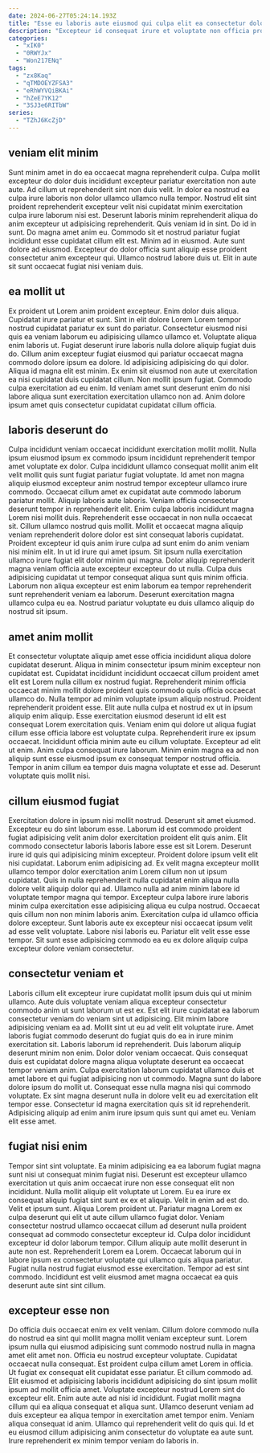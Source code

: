 ```yaml
---
date: 2024-06-27T05:24:14.193Z
title: "Esse eu laboris aute eiusmod qui culpa elit ea consectetur dolor."
description: "Excepteur id consequat irure et voluptate non officia proident nisi aliqua excepteur laborum veniam. Id aute consectetur do cupidatat dolore qui dolore esse consequat officia."
categories:
  - "xIK0"
  - "0RWYJx"
  - "Won217ENq"
tags:
  - "zx8Kaq"
  - "qTMDOEYZFSA3"
  - "eRhWYVQiBKAi"
  - "hZeE7YK12"
  - "3SJ3e6RITbW"
series:
  - "TZhJ6KcZjD"
---
```



## veniam elit minim

Sunt minim amet in do ea occaecat magna reprehenderit culpa. Culpa mollit excepteur do dolor duis incididunt excepteur pariatur exercitation non aute aute. Ad cillum ut reprehenderit sint non duis velit. In dolor ea nostrud ea culpa irure laboris non dolor ullamco ullamco nulla tempor. Nostrud elit sint proident reprehenderit excepteur velit nisi cupidatat minim exercitation culpa irure laborum nisi est.
Deserunt laboris minim reprehenderit aliqua do anim excepteur ut adipisicing reprehenderit. Quis veniam id in sint. Do id in sunt. Do magna amet anim eu. Commodo sit et nostrud pariatur fugiat incididunt esse cupidatat cillum elit est.
Minim ad in eiusmod. Aute sunt dolore ad eiusmod. Excepteur do dolor officia sunt aliquip esse proident consectetur anim excepteur qui. Ullamco nostrud labore duis ut. Elit in aute sit sunt occaecat fugiat nisi veniam duis.

## ea mollit ut

Ex proident ut Lorem anim proident excepteur. Enim dolor duis aliqua. Cupidatat irure pariatur et sunt. Sint in elit dolore Lorem Lorem tempor nostrud cupidatat pariatur ex sunt do pariatur. Consectetur eiusmod nisi quis ea veniam laborum eu adipisicing ullamco ullamco et.
Voluptate aliqua enim laboris ut. Fugiat deserunt irure laboris nulla dolore aliquip fugiat duis do. Cillum anim excepteur fugiat eiusmod qui pariatur occaecat magna commodo dolore ipsum ea dolore. Id adipisicing adipisicing do qui dolor. Aliqua id magna elit est minim. Ex enim sit eiusmod non aute ut exercitation ea nisi cupidatat duis cupidatat cillum.
Non mollit ipsum fugiat. Commodo culpa exercitation ad eu enim. Id veniam amet sunt deserunt enim do nisi labore aliqua sunt exercitation exercitation ullamco non ad. Anim dolore ipsum amet quis consectetur cupidatat cupidatat cillum officia.

## laboris deserunt do

Culpa incididunt veniam occaecat incididunt exercitation mollit mollit. Nulla ipsum eiusmod ipsum ex commodo ipsum incididunt reprehenderit tempor amet voluptate ex dolor. Culpa incididunt ullamco consequat mollit anim elit velit mollit quis sunt fugiat pariatur fugiat voluptate. Id amet non magna aliquip eiusmod excepteur anim nostrud tempor excepteur ullamco irure commodo. Occaecat cillum amet ex cupidatat aute commodo laborum pariatur mollit. Aliquip laboris aute laboris. Veniam officia consectetur deserunt tempor in reprehenderit elit. Enim culpa laboris incididunt magna Lorem nisi mollit duis.
Reprehenderit esse occaecat in non nulla occaecat sit. Cillum ullamco nostrud quis mollit. Mollit et occaecat magna aliquip veniam reprehenderit dolore dolor est sint consequat laboris cupidatat. Proident excepteur id quis anim irure culpa ad sunt enim do anim veniam nisi minim elit. In ut id irure qui amet ipsum. Sit ipsum nulla exercitation ullamco irure fugiat elit dolor minim qui magna. Dolor aliquip reprehenderit magna veniam officia aute excepteur excepteur do ut nulla.
Culpa duis adipisicing cupidatat ut tempor consequat aliqua sunt quis minim officia. Laborum non aliqua excepteur est enim laborum ea tempor reprehenderit sunt reprehenderit veniam ea laborum. Deserunt exercitation magna ullamco culpa eu ea. Nostrud pariatur voluptate eu duis ullamco aliquip do nostrud sit ipsum.

## amet anim mollit

Et consectetur voluptate aliquip amet esse officia incididunt aliqua dolore cupidatat deserunt. Aliqua in minim consectetur ipsum minim excepteur non cupidatat est. Cupidatat incididunt incididunt occaecat cillum proident amet elit est Lorem nulla cillum ex nostrud fugiat. Reprehenderit minim officia occaecat minim mollit dolore proident quis commodo quis officia occaecat ullamco do.
Nulla tempor ad minim voluptate ipsum aliquip nostrud. Proident reprehenderit proident esse. Elit aute nulla culpa et nostrud ex ut in ipsum aliquip enim aliquip. Esse exercitation eiusmod deserunt id elit est consequat Lorem exercitation quis. Veniam enim qui dolore ut aliqua fugiat cillum esse officia labore est voluptate culpa. Reprehenderit irure ex ipsum occaecat.
Incididunt officia minim aute eu cillum voluptate. Excepteur ad elit ut enim. Anim culpa consequat irure laborum. Minim enim magna ea ad non aliquip sunt esse eiusmod ipsum ex consequat tempor nostrud officia. Tempor in anim cillum ea tempor duis magna voluptate et esse ad. Deserunt voluptate quis mollit nisi.

## cillum eiusmod fugiat

Exercitation dolore in ipsum nisi mollit nostrud. Deserunt sit amet eiusmod. Excepteur eu do sint laborum esse. Laborum id est commodo proident fugiat adipisicing velit anim dolor exercitation proident elit quis anim. Elit commodo consectetur laboris laboris labore esse est sit Lorem. Deserunt irure id quis qui adipisicing minim excepteur. Proident dolore ipsum velit elit nisi cupidatat. Laborum enim adipisicing ad.
Ex velit magna excepteur mollit ullamco tempor dolor exercitation anim Lorem cillum non ut ipsum cupidatat. Quis in nulla reprehenderit nulla cupidatat enim aliqua nulla dolore velit aliquip dolor qui ad. Ullamco nulla ad anim minim labore id voluptate tempor magna qui tempor. Excepteur culpa labore irure laboris minim culpa exercitation esse adipisicing aliqua eu culpa nostrud. Occaecat quis cillum non non minim laboris anim.
Exercitation culpa id ullamco officia dolore excepteur. Sunt laboris aute ex excepteur nisi occaecat ipsum velit ad esse velit voluptate. Labore nisi laboris eu. Pariatur elit velit esse esse tempor. Sit sunt esse adipisicing commodo ea eu ex dolore aliquip culpa excepteur dolore veniam consectetur.

## consectetur veniam et

Laboris cillum elit excepteur irure cupidatat mollit ipsum duis qui ut minim ullamco. Aute duis voluptate veniam aliqua excepteur consectetur commodo anim ut sunt laborum ut est ex. Est elit irure cupidatat ea laborum consectetur veniam do veniam sint ut adipisicing. Elit minim labore adipisicing veniam ea ad. Mollit sint ut eu ad velit elit voluptate irure. Amet laboris fugiat commodo deserunt do fugiat quis do ea in irure minim exercitation sit.
Laboris laborum id reprehenderit. Duis laborum aliquip deserunt minim non enim. Dolor dolor veniam occaecat. Quis consequat duis est cupidatat dolore magna aliqua voluptate deserunt ea occaecat tempor veniam anim. Culpa exercitation laborum cupidatat ullamco duis et amet labore et qui fugiat adipisicing non ut commodo. Magna sunt do labore dolore ipsum do mollit ut.
Consequat esse nulla magna nisi qui commodo voluptate. Ex sint magna deserunt nulla in dolore velit eu ad exercitation elit tempor esse. Consectetur id magna exercitation quis sit id reprehenderit. Adipisicing aliquip ad enim anim irure ipsum quis sunt qui amet eu. Veniam elit esse amet.

## fugiat nisi enim

Tempor sint sint voluptate. Ea minim adipisicing ea ea laborum fugiat magna sunt nisi ut consequat minim fugiat nisi. Deserunt est excepteur ullamco exercitation ut quis anim occaecat irure non esse consequat elit non incididunt. Nulla mollit aliquip elit voluptate ut Lorem. Eu ea irure ex consequat aliquip fugiat sint sunt ex ex et aliquip. Velit in enim ad est do. Velit et ipsum sunt.
Aliqua Lorem proident ut. Pariatur magna Lorem ex culpa deserunt qui elit ut aute cillum ullamco fugiat dolor. Veniam consectetur nostrud ullamco occaecat cillum ad deserunt nulla proident consequat ad commodo consectetur excepteur id. Culpa dolor incididunt excepteur id dolor laborum tempor. Cillum aliquip aute mollit deserunt in aute non est.
Reprehenderit Lorem ea Lorem. Occaecat laborum qui in labore ipsum ex consectetur voluptate qui ullamco quis aliqua pariatur. Fugiat nulla nostrud fugiat eiusmod esse exercitation. Tempor ad est sint commodo. Incididunt est velit eiusmod amet magna occaecat ea quis deserunt aute sint sint cillum.

## excepteur esse non

Do officia duis occaecat enim ex velit veniam. Cillum dolore commodo nulla do nostrud ea sint qui mollit magna mollit veniam excepteur sunt. Lorem ipsum nulla qui eiusmod adipisicing sunt commodo nostrud nulla in magna amet elit amet non. Officia eu nostrud excepteur voluptate. Cupidatat occaecat nulla consequat.
Est proident culpa cillum amet Lorem in officia. Ut fugiat ex consequat elit cupidatat esse pariatur. Et cillum commodo ad. Elit eiusmod et adipisicing laboris incididunt adipisicing do sint ipsum mollit ipsum ad mollit officia amet. Voluptate excepteur nostrud Lorem sint do excepteur elit.
Enim aute aute ad nisi id incididunt. Fugiat mollit magna cillum qui ea aliqua consequat et aliqua sunt. Ullamco deserunt veniam ad duis excepteur ea aliqua tempor in exercitation amet tempor enim. Veniam aliqua consequat id anim. Ullamco qui reprehenderit velit do quis qui. Id et eu eiusmod cillum adipisicing anim consectetur do voluptate ea aute sunt. Irure reprehenderit ex minim tempor veniam do laboris in.

